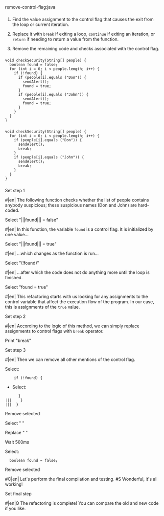remove-control-flag:java

###

1. Find the value assignment to the control flag that causes the exit from the loop or current iteration.


2. Replace it with `break` if exiting a loop, `continue` if exiting an iteration, or `return` if needing to return a value from the function.


3. Remove the remaining code and checks associated with the control flag.




###

```
void checkSecurity(String[] people) {
  boolean found = false;
  for (int i = 0; i < people.length; i++) {
    if (!found) {
      if (people[i].equals ("Don")) {
        sendAlert();
        found = true;
      }
      if (people[i].equals ("John")) {
        sendAlert();
        found = true;
      }
    }
  }
}
```

###

```
void checkSecurity(String[] people) {
  for (int i = 0; i < people.length; i++) {
    if (people[i].equals ("Don")) {
      sendAlert();
      break;
    }
    if (people[i].equals ("John")) {
      sendAlert();
      break;
    }
  }
}
```

###

Set step 1


#|en| The following function checks whether the list of people contains anybody suspicious; these suspicious names (Don and John) are hard-coded.


Select "|||found||| = false"


#|en| In this function, the variable `found` is a control flag. It is initialized by one value…


Select "|||found||| = true"


#|en| …which changes as the function is run…


Select "(!found)"


#|en| …after which the code does not do anything more until the loop is finished.


Select "found = true"


#|en| This refactoring starts with us looking for any assignments to the control variable that affect the execution flow of the program. In our case, this is assignments of the `true` value.


Set step 2


#|en| According to the logic of this method, we can simply replace assignments to control flags with `break` operator.


Print "break"

Set step 3


#|en| Then we can remove all other mentions of the control flag.



Select:
```
    if (!found) {

```

+ Select:
```
      }
|||    }
|||  }
```

Remove selected

Select "      "

Replace "    "

Wait 500ms

Select:
```
  boolean found = false;

```

Remove selected


#C|en| Let's perform the final compilation and testing.
#S Wonderful, it's all working!


Set final step


#|en|Q The refactoring is complete! You can compare the old and new code if you like.
